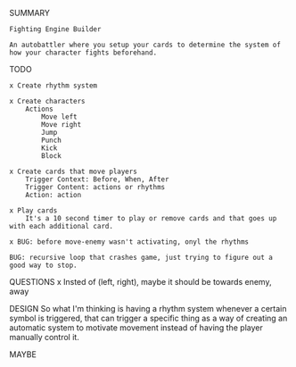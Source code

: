 SUMMARY

    Fighting Engine Builder

    An autobattler where you setup your cards to determine the system of how your character fights beforehand.
TODO
    
    x Create rhythm system
    
    x Create characters
        Actions
            Move left 
            Move right
            Jump
            Punch
            Kick
            Block

    x Create cards that move players
        Trigger Context: Before, When, After
        Trigger Content: actions or rhythms
        Action: action

    x Play cards
        It's a 10 second timer to play or remove cards and that goes up with each additional card.

    x BUG: before move-enemy wasn't activating, onyl the rhythms
    
    BUG: recursive loop that crashes game, just trying to figure out a good way to stop.

QUESTIONS
    x Insted of (left, right), maybe it should be towards enemy, away


DESIGN
    So what I'm thinking is having a rhythm system whenever a certain symbol is triggered, that can trigger a specific thing as a way of creating an automatic system to motivate movement instead of having the player manually control it.


MAYBE
